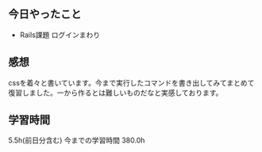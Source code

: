 ## 今日やったこと
- Rails課題 ログインまわり

## 感想
cssを着々と書いています。今まで実行したコマンドを書き出してみてまとめて復習しました。一から作るとは難しいものだなと実感しております。

## 学習時間
5.5h(前日分含む) 今までの学習時間 380.0h
